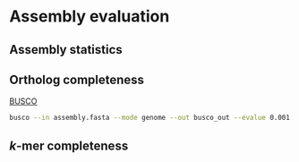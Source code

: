 # Assembly evaluation

## Assembly statistics



## Ortholog completeness

[BUSCO](https://busco.ezlab.org/)

```sh
busco --in assembly.fasta --mode genome --out busco_out --evalue 0.001 --limit 3 --contig_break 10 --auto-lineage
```

## *k*-mer completeness
